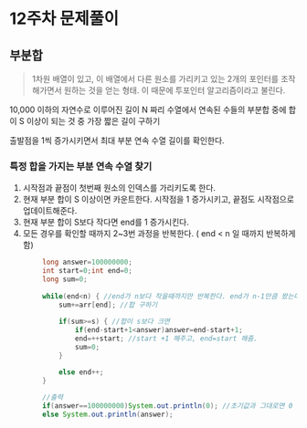# 12주차 문제풀이

## 부분합

> 1차원 배열이 있고, 이 배열에서 다른 원소를 가리키고 있는 2개의 포인터를 조작해가면서 원하는 것을 얻는 형태. 이 때문에 투포인터 알고리즘이라고 불린다.
> 

10,000 이하의 자연수로 이루어진 길이 N 짜리 수열에서 연속된 수들의 부분합 중에 합이 S 이상이 되는 것 중 가장 짧은 길이 구하기

출발점을 1씩 증가시키면서 최대 부분 연속 수열 길이를 확인한다.

### 특정 합을 가지는 부분 연속 수열 찾기

1. 시작점과 끝점이 첫번째 원소의 인덱스를 가리키도록 한다.
2. 현재 부분 합이 S 이상이면 카운트한다. 시작점을 1 증가시키고, 끝점도 시작점으로 업데이트해준다.
3. 현재 부분 합이 S보다 작다면 end를 1 증가시킨다.
4. 모든 경우를 확인할 때까지 2~3번 과정을 반복한다. ( end < n 일 때까지 반복하게 함)

```java
		long answer=100000000;
		int start=0;int end=0;
		long sum=0;
		
		while(end<n) { //end가 n보다 작을때까지만 반복한다. end가 n-1만큼 왔는데 sum이 s보다 작다면 시작점을 늘려도 s보다 sum이 작음
			sum+=arr[end]; //합 구하기
			
			if(sum>=s) { //합이 s보다 크면
				if(end-start+1<answer)answer=end-start+1; 
				end=++start; //start +1 해주고, end=start 해줌.
				sum=0;
			}

			else end++;
		}
		
		//출력
		if(answer==100000000)System.out.println(0); //초기값과 그대로면 0 출력
		else System.out.println(answer);
```
